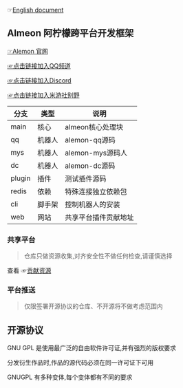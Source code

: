☞[English document](./README_English.md)

## Almeon 阿柠檬跨平台开发框架

[☞Alemon 官网](http://ningmengchongshui.gitee.io/alemon)

[☞点击链接加入QQ频道](https://pd.qq.com/s/h1o84u58q)

[☞点击链接加入Discord](https://discord.gg/8dHrVvp3Ad)

[☞点击链接加入米游社别野](https://dby.miyoushe.com/chat/2142/33641)

| 分支  | 类型  | 说明  |
|---|---|---|
| main  | 核心  | almeon核心处理块  |
| qq  | 机器人  | alemon-qq源码  |
| mys  | 机器人  | alemon-mys源码人  |
| dc  | 机器人  | alemon-dc源码  |
| plugin  | 插件  | 测试插件源码  |
| redis| 依赖  | 特殊连接独立依赖包  |
| cli | 脚手架  | 控制机器人的安装  |
| web | 网站  | 共享平台插件贡献地址  |


### 共享平台

> 仓库只做资源收集,对齐安全性不做任何检查,请谨慎选择

查看 ☞[贡献资源](https://gitee.com/ningmengchongshui/alemon/tree/web/docs/root/examples/about/plugins.md)

### 平台推送

> 仅限签署开源协议的仓库、不开源将不做考虑范围内

## 开源协议

GNU GPL 是使用最广泛的自由软件许可证,并有强烈的版权要求

分发衍生作品时,作品的源代码必须在同一许可证下可用

GNUGPL 有多种变体,每个变体都有不同的要求
